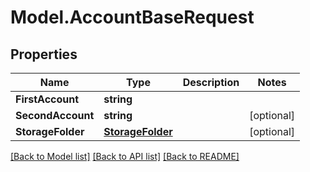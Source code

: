 # Model.AccountBaseRequest

## Properties
Name | Type | Description | Notes
------------ | ------------- | ------------- | -------------
**FirstAccount** | **string** |  | 
**SecondAccount** | **string** |  | [optional] 
**StorageFolder** | [**StorageFolder**](StorageFolder.md) |  | [optional] 



[[Back to Model list]](README.md#documentation-for-models) [[Back to API list]](README.md#documentation-for-api-endpoints) [[Back to README]](README.md)


